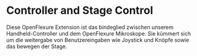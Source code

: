 # Controller and Stage Control

Diese OpenFlexure Extension ist das bindeglied zwischen unserem Handheld-Controller und dem OpenFlexure Mikroskope.
Sie kümmert sich um die weitergabe von Benutzereingaben wie Joystick und Knöpfe sowie das bewegen der Stage.